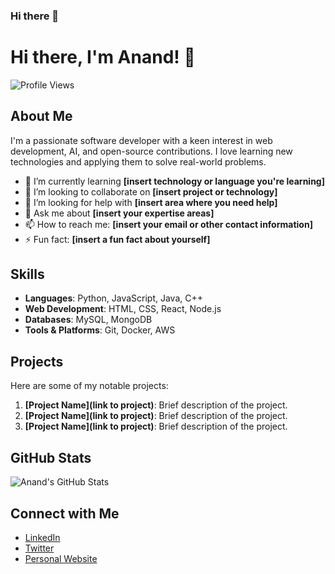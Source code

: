 ### Hi there 👋

<!--
**anandvip/anandvip** is a ✨ _special_ ✨ repository because its `README.md` (this file) appears on your GitHub profile.

Here are some ideas to get you started:

- 🔭 I’m currently working on ...
- 🌱 I’m currently learning ...
- 👯 I’m looking to collaborate on ...
- 🤔 I’m looking for help with ...
- 💬 Ask me about ...
- 📫 How to reach me: ...
- 😄 Pronouns: ...
- ⚡ Fun fact: ...
-->

# Hi there, I'm Anand! 👋

![Profile Views](https://komarev.com/ghpvc/?username=anandvip&color=blue)

## About Me

I'm a passionate software developer with a keen interest in web development, AI, and open-source contributions. I love learning new technologies and applying them to solve real-world problems.

- 🌱 I’m currently learning **[insert technology or language you're learning]**
- 👯 I’m looking to collaborate on **[insert project or technology]**
- 🤔 I’m looking for help with **[insert area where you need help]**
- 💬 Ask me about **[insert your expertise areas]**
- 📫 How to reach me: **[insert your email or other contact information]**
- ⚡ Fun fact: **[insert a fun fact about yourself]**

## Skills

- **Languages**: Python, JavaScript, Java, C++
- **Web Development**: HTML, CSS, React, Node.js
- **Databases**: MySQL, MongoDB
- **Tools & Platforms**: Git, Docker, AWS

## Projects

Here are some of my notable projects:

1. **[Project Name](link to project)**: Brief description of the project.
2. **[Project Name](link to project)**: Brief description of the project.
3. **[Project Name](link to project)**: Brief description of the project.

## GitHub Stats

![Anand's GitHub Stats](https://github-readme-stats.vercel.app/api?username=anandvip&show_icons=true&theme=radical)

## Connect with Me

- [LinkedIn](https://www.linkedin.com/in/yourprofile)
- [Twitter](https://twitter.com/yourprofile)
- [Personal Website](https://yourwebsite.com)
